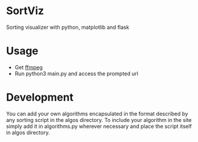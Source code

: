 # SortViz
Sorting visualizer with python, matplotlib and flask

# Usage
- Get [ffmpeg](https://www.tecmint.com/install-ffmpeg-in-linux/)
- Run python3 main.py and access the prompted url

# Development
You can add your own algorithms encapsulated in the format described by any sorting script in the algos directory. To include your algorithm in the site simply add it in algorithms.py wherever necessary and place the script itself in algos directory.
